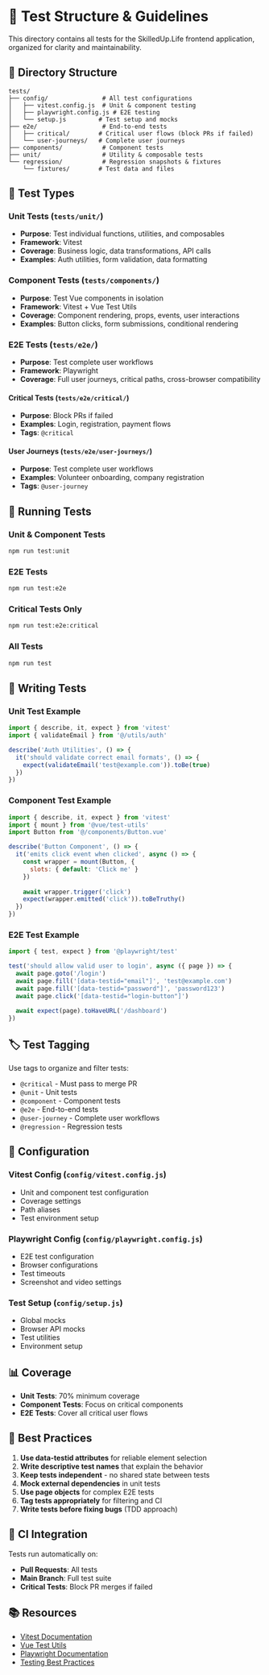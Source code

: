 # 🧪 Test Structure & Guidelines

This directory contains all tests for the SkilledUp.Life frontend application, organized for clarity and maintainability.

## 📁 Directory Structure

```
tests/
├── config/               # All test configurations
│   ├── vitest.config.js  # Unit & component testing
│   ├── playwright.config.js # E2E testing
│   └── setup.js         # Test setup and mocks
├── e2e/                  # End-to-end tests
│   ├── critical/        # Critical user flows (block PRs if failed)
│   └── user-journeys/   # Complete user journeys
├── components/           # Component tests
├── unit/                 # Utility & composable tests
└── regression/           # Regression snapshots & fixtures
    └── fixtures/        # Test data and files
```

## 🎯 Test Types

### **Unit Tests** (`tests/unit/`)
- **Purpose**: Test individual functions, utilities, and composables
- **Framework**: Vitest
- **Coverage**: Business logic, data transformations, API calls
- **Examples**: Auth utilities, form validation, data formatting

### **Component Tests** (`tests/components/`)
- **Purpose**: Test Vue components in isolation
- **Framework**: Vitest + Vue Test Utils
- **Coverage**: Component rendering, props, events, user interactions
- **Examples**: Button clicks, form submissions, conditional rendering

### **E2E Tests** (`tests/e2e/`)
- **Purpose**: Test complete user workflows
- **Framework**: Playwright
- **Coverage**: Full user journeys, critical paths, cross-browser compatibility

#### **Critical Tests** (`tests/e2e/critical/`)
- **Purpose**: Block PRs if failed
- **Examples**: Login, registration, payment flows
- **Tags**: `@critical`

#### **User Journeys** (`tests/e2e/user-journeys/`)
- **Purpose**: Test complete user workflows
- **Examples**: Volunteer onboarding, company registration
- **Tags**: `@user-journey`

## 🚀 Running Tests

### **Unit & Component Tests**
```bash
npm run test:unit
```

### **E2E Tests**
```bash
npm run test:e2e
```

### **Critical Tests Only**
```bash
npm run test:e2e:critical
```

### **All Tests**
```bash
npm run test
```

## 📝 Writing Tests

### **Unit Test Example**
```javascript
import { describe, it, expect } from 'vitest'
import { validateEmail } from '@/utils/auth'

describe('Auth Utilities', () => {
  it('should validate correct email formats', () => {
    expect(validateEmail('test@example.com')).toBe(true)
  })
})
```

### **Component Test Example**
```javascript
import { describe, it, expect } from 'vitest'
import { mount } from '@vue/test-utils'
import Button from '@/components/Button.vue'

describe('Button Component', () => {
  it('emits click event when clicked', async () => {
    const wrapper = mount(Button, {
      slots: { default: 'Click me' }
    })
    
    await wrapper.trigger('click')
    expect(wrapper.emitted('click')).toBeTruthy()
  })
})
```

### **E2E Test Example**
```javascript
import { test, expect } from '@playwright/test'

test('should allow valid user to login', async ({ page }) => {
  await page.goto('/login')
  await page.fill('[data-testid="email"]', 'test@example.com')
  await page.fill('[data-testid="password"]', 'password123')
  await page.click('[data-testid="login-button"]')
  
  await expect(page).toHaveURL('/dashboard')
})
```

## 🏷️ Test Tagging

Use tags to organize and filter tests:

- `@critical` - Must pass to merge PR
- `@unit` - Unit tests
- `@component` - Component tests
- `@e2e` - End-to-end tests
- `@user-journey` - Complete user workflows
- `@regression` - Regression tests

## 🔧 Configuration

### **Vitest Config** (`config/vitest.config.js`)
- Unit and component test configuration
- Coverage settings
- Path aliases
- Test environment setup

### **Playwright Config** (`config/playwright.config.js`)
- E2E test configuration
- Browser configurations
- Test timeouts
- Screenshot and video settings

### **Test Setup** (`config/setup.js`)
- Global mocks
- Browser API mocks
- Test utilities
- Environment setup

## 📊 Coverage

- **Unit Tests**: 70% minimum coverage
- **Component Tests**: Focus on critical components
- **E2E Tests**: Cover all critical user flows

## 🚨 Best Practices

1. **Use data-testid attributes** for reliable element selection
2. **Write descriptive test names** that explain the behavior
3. **Keep tests independent** - no shared state between tests
4. **Mock external dependencies** in unit tests
5. **Use page objects** for complex E2E tests
6. **Tag tests appropriately** for filtering and CI
7. **Write tests before fixing bugs** (TDD approach)

## 🔄 CI Integration

Tests run automatically on:
- **Pull Requests**: All tests
- **Main Branch**: Full test suite
- **Critical Tests**: Block PR merges if failed

## 📚 Resources

- [Vitest Documentation](https://vitest.dev/)
- [Vue Test Utils](https://test-utils.vuejs.org/)
- [Playwright Documentation](https://playwright.dev/)
- [Testing Best Practices](https://testing-library.com/docs/guiding-principles)
